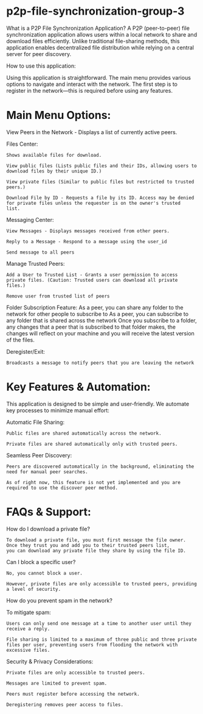 # p2p-file-synchronization-group-3
What is a P2P File Synchronization Application?
	A P2P (peer-to-peer) file synchronization application allows users within a local network to share and download files efficiently. Unlike traditional file-sharing methods, this application enables decentralized file distribution while relying on a central server for peer discovery.

How to use this application:

Using this application is straightforward. The main menu provides various options to navigate and interact with the network. The first step is to register in the network—this is required before using any features.

# Main Menu Options: 

  View Peers in the Network - Displays a list of currently active peers.
  
  Files Center: 
  
    Shows available files for download.
    
    View public files (Lists public files and their IDs, allowing users to download files by their unique ID.)
    
    View private files (Similar to public files but restricted to trusted peers.)
    
    Download File by ID - Requests a file by its ID. Access may be denied for private files unless the requester is on the owner's trusted       list.
    
  Messaging Center:
  
    View Messages - Displays messages received from other peers.
    
    Reply to a Message - Respond to a message using the user_id
    
    Send message to all peers
    
  Manage Trusted Peers:
    
    Add a User to Trusted List - Grants a user permission to access private files. (Caution: Trusted users can download all private files.)
    
    Remove user from trusted list of peers
    
 Folder Subscription Feature:
	As a peer, you can share any folder to the network for other people to subscribe to
	As a peer, you can subscribe to any folder that is shared across the network
	Once you subscribe to a folder, any changes that a peer that is subscribed to that folder makes, the changes will reflect on your machine and you will receive the latest version of the files.

	
    
  Deregister/Exit:
  
    Broadcasts a message to notify peers that you are leaving the network

# Key Features & Automation:

This application is designed to be simple and user-friendly. We automate key processes to minimize manual effort:

  Automatic File Sharing:

    Public files are shared automatically across the network.
  
    Private files are shared automatically only with trusted peers.

  Seamless Peer Discovery:
  
    Peers are discovered automatically in the background, eliminating the need for manual peer searches.
    
    As of right now, this feature is not yet implemented and you are required to use the discover peer method.


# FAQs & Support:

How do I download a private file?

    To download a private file, you must first message the file owner. Once they trust you and add you to their trusted peers list,
    you can download any private file they share by using the file ID.

Can I block a specific user?

    No, you cannot block a user.
  
    However, private files are only accessible to trusted peers, providing a level of security.

How do you prevent spam in the network?
 
To mitigate spam:
    
    Users can only send one message at a time to another user until they receive a reply.
    
    File sharing is limited to a maximum of three public and three private files per user, preventing users from flooding the network with    excessive files.
    
Security & Privacy Considerations:

    Private files are only accessible to trusted peers.
    
    Messages are limited to prevent spam.
    
    Peers must register before accessing the network.
    
    Deregistering removes peer access to files.
